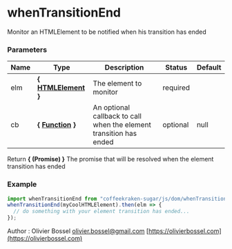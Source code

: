 # whenTransitionEnd

Monitor an HTMLElement to be notified when his transition has ended

### Parameters

| Name | Type                                                                                                       | Description                                                        | Status   | Default |
| ---- | ---------------------------------------------------------------------------------------------------------- | ------------------------------------------------------------------ | -------- | ------- |
| elm  | **{ [HTMLElement](https://developer.mozilla.org/fr/docs/Web/API/HTMLElement) }**                           | The element to monitor                                             | required |
| cb   | **{ [Function](https://developer.mozilla.org/fr/docs/Web/JavaScript/Reference/Objets_globaux/Function) }** | An optional callback to call when the element transition has ended | optional | null    |

Return **{ (Promise) }** The promise that will be resolved when the element transition has ended

### Example

```js
import whenTransitionEnd from "coffeekraken-sugar/js/dom/whenTransitionEnd";
whenTransitionEnd(myCoolHTMLElement).then(elm => {
  // do something with your element transition has ended...
});
```

Author : Olivier Bossel [olivier.bossel@gmail.com](mailto:olivier.bossel@gmail.com) [https://olivierbossel.com](https://olivierbossel.com)
